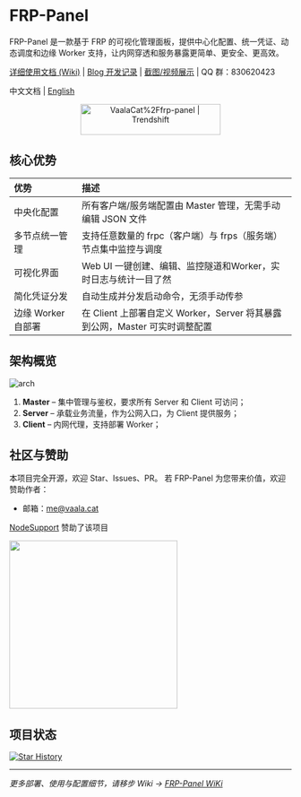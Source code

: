 # FRP-Panel

FRP-Panel 是一款基于 FRP 的可视化管理面板，提供中心化配置、统一凭证、动态调度和边缘 Worker 支持，让内网穿透和服务暴露更简单、更安全、更高效。

[详细使用文档 (Wiki)](https://vaala.cat/frp-panel) | [Blog 开发记录](https://vaala.cat/posts/frp-panel-doc/) | [截图/视频展示](https://vaala.cat/frp-panel/screenshots) | QQ 群：830620423

中文文档 | [English](./README.md)

<div align="center">
<a href="https://trendshift.io/repositories/7147" target="_blank"><img src="https://trendshift.io/api/badge/repositories/7147" alt="VaalaCat%2Ffrp-panel | Trendshift" style="width: 250px; height: 55px;" width="250" height="55"/></a>
</div>


## 核心优势

| 优势                       | 描述                                                         |
|:--------------------------|:------------------------------------------------------------|
| 中央化配置                 | 所有客户端/服务端配置由 Master 管理，无需手动编辑 JSON 文件          |
| 多节点统一管理             | 支持任意数量的 frpc（客户端）与 frps（服务端）节点集中监控与调度     |
| 可视化界面                 | Web UI 一键创建、编辑、监控隧道和Worker，实时日志与统计一目了然                  |
| 简化凭证分发               | 自动生成并分发启动命令，无须手动传参             |
| 边缘 Worker 自部署         | 在 Client 上部署自定义 Worker，Server 将其暴露到公网，Master 可实时调整配置 |

## 架构概览

![arch](docs/public/images/arch.png)

1. **Master** – 集中管理与鉴权，要求所有 Server 和 Client 可访问；
2. **Server** – 承载业务流量，作为公网入口，为 Client 提供服务；
3. **Client** – 内网代理，支持部署 Worker；

## 社区与赞助

本项目完全开源，欢迎 Star、Issues、PR。
若 FRP-Panel 为您带来价值，欢迎赞助作者：

-  邮箱：me@vaala.cat

[NodeSupport](https://github.com/NodeSeekDev/NodeSupport) 赞助了该项目

<div align="left">
  <a href="https://yxvm.com/">
    <img src="https://github.com/user-attachments/assets/0bd7087a-7994-4caf-a465-a428af19c5aa" width="300" />
  </a>
</div>

## 项目状态

[![Star History](https://api.star-history.com/svg?repos=vaalacat/frp-panel&type=Date)](https://www.star-history.com/#vaalacat/frp-panel&Date)

---

*更多部署、使用与配置细节，请移步 Wiki → [FRP-Panel WiKi](https://vaala.cat/frp-panel)*
